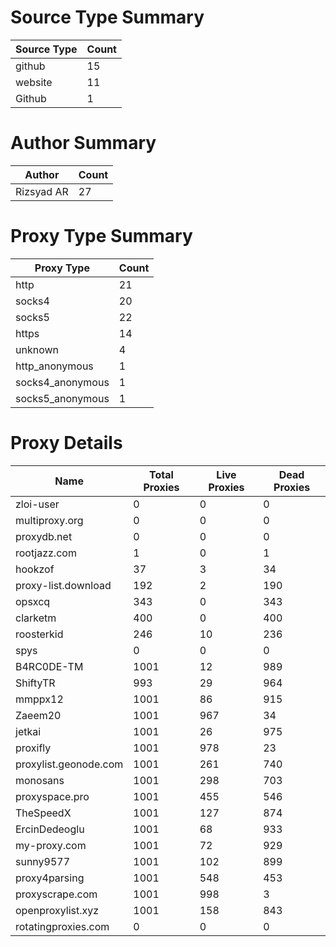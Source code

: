 # Source Type Summary

| Source Type | Count |
|-------------|-------|
| github | 15 |
| website | 11 |
| Github | 1 |


# Author Summary

| Author | Count |
|--------|-------|
| Rizsyad AR | 27 |


# Proxy Type Summary

| Proxy Type | Count |
|------------|-------|
| http | 21 |
| socks4 | 20 |
| socks5 | 22 |
| https | 14 |
| unknown | 4 |
| http_anonymous | 1 |
| socks4_anonymous | 1 |
| socks5_anonymous | 1 |


# Proxy Details

| Name | Total Proxies | Live Proxies | Dead Proxies |
|------|---------------|--------------|---------------|
| zloi-user | 0 | 0 | 0 |
| multiproxy.org | 0 | 0 | 0 |
| proxydb.net | 0 | 0 | 0 |
| rootjazz.com | 1 | 0 | 1 |
| hookzof | 37 | 3 | 34 |
| proxy-list.download | 192 | 2 | 190 |
| opsxcq | 343 | 0 | 343 |
| clarketm | 400 | 0 | 400 |
| roosterkid | 246 | 10 | 236 |
| spys | 0 | 0 | 0 |
| B4RC0DE-TM | 1001 | 12 | 989 |
| ShiftyTR | 993 | 29 | 964 |
| mmppx12 | 1001 | 86 | 915 |
| Zaeem20 | 1001 | 967 | 34 |
| jetkai | 1001 | 26 | 975 |
| proxifly | 1001 | 978 | 23 |
| proxylist.geonode.com | 1001 | 261 | 740 |
| monosans | 1001 | 298 | 703 |
| proxyspace.pro | 1001 | 455 | 546 |
| TheSpeedX | 1001 | 127 | 874 |
| ErcinDedeoglu | 1001 | 68 | 933 |
| my-proxy.com | 1001 | 72 | 929 |
| sunny9577 | 1001 | 102 | 899 |
| proxy4parsing | 1001 | 548 | 453 |
| proxyscrape.com | 1001 | 998 | 3 |
| openproxylist.xyz | 1001 | 158 | 843 |
| rotatingproxies.com | 0 | 0 | 0 |
